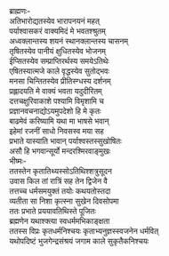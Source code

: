 ब्राह्मणः-  
अतिभारोद्यतस्येव भारापनयनं महत्  
पर्याश्वासकरं वाक्यमिदं मे भवतश्श्रुतम्  
अध्वक्लान्तस्य शयनं स्थानक्लान्तस्य चासनम्  
तृषितस्येव पानीयं क्षुधितस्येव भोजनम्  
ईप्सितस्येव सम्प्राप्तिरर्थस्य समयेऽतिथेः  
एषितस्यात्मजे काले वृद्धस्येव सुतोद्भवः  
मनसा चिन्तितस्येव प्रीतिस्ग्धस्य दर्शनम्  
प्रह्लादयति मे वाक्यं भवता यदुदीरितम्  
दत्तचक्षुरिवाकाशे पश्यामि विमृशामि च  
प्रज्ञानवचनाद्योऽयमुपदेशो हि मे कृतः  
बाढमेवं करिष्यामि यथा मा भाषसे भवान्  
इहेमां रजनीं साधो निवसस्व मया सह  
प्रभाते यास्याति भावान् पर्याश्वस्तस्सुखोषितः  
असौ हि भगवान्सूर्यो मन्दरश्मिरवाङ्मुखः  
भीष्मः-   
ततस्तेन कृतातिथ्यस्सोऽतिथिश्शत्रुसूदन  
उवास किल तां रात्रिं सह तेन द्विजेन वै  
तत्तच्च धर्मसमयुक्तं तयोः कथयतोस्तदा   
व्यतीता सा निशा कृत्स्ना सुखेन दिवसोपमा  
ततः प्रभाते प्रययावतिथिस्ते पूजितः  
ब्रह्मणेन यथाश्क्त्या स्वधर्ममभिकाङ्क्षता  
ततस्स विप्रः कृतधर्मनिश्चयः कृताभ्यनुज्ञस्स्वजनेन धर्मवित्  
यथोपदिष्टं भुजगेन्द्रसंश्रयं जगाम काले सुकृतैकनिश्चयः  
